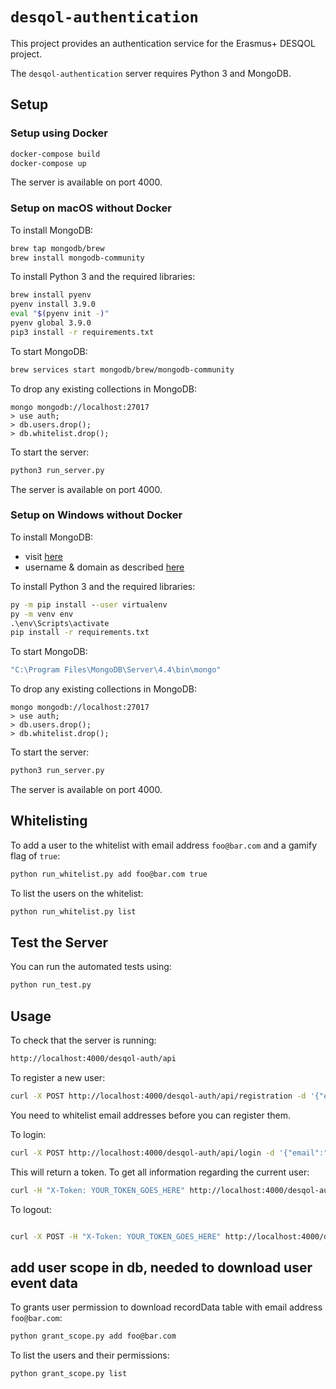 # `desqol-authentication`

This project provides an authentication service for the Erasmus+
DESQOL project.

The `desqol-authentication` server requires Python 3 and MongoDB.

## Setup

### Setup using Docker

```sh
docker-compose build
docker-compose up
```

The server is available on port 4000.

### Setup on macOS without Docker

To install MongoDB:

```sh
brew tap mongodb/brew
brew install mongodb-community
```

To install Python 3 and the required libraries:

```sh
brew install pyenv
pyenv install 3.9.0
eval "$(pyenv init -)"
pyenv global 3.9.0
pip3 install -r requirements.txt
```

To start MongoDB:

```sh
brew services start mongodb/brew/mongodb-community
```

To drop any existing collections in MongoDB:

```
mongo mongodb://localhost:27017
> use auth;
> db.users.drop();
> db.whitelist.drop();
```

To start the server:

```sh
python3 run_server.py
```

The server is available on port 4000.

### Setup on Windows without Docker

To install MongoDB:

* visit [here](https://www.mongodb.com/try/download/community?tck=docs_server)
* username & domain as described [here](https://stackoverflow.com/questions/52092528/mongodb-community-error-when-installing-service-as-local-or-domain-user)


To install Python 3 and the required libraries:

```cmd
py -m pip install --user virtualenv
py -m venv env
.\env\Scripts\activate
pip install -r requirements.txt
```

To start MongoDB:

```sh
"C:\Program Files\MongoDB\Server\4.4\bin\mongo"
```

To drop any existing collections in MongoDB:

```
mongo mongodb://localhost:27017
> use auth;
> db.users.drop();
> db.whitelist.drop();
```

To start the server:

```sh
python3 run_server.py
```

The server is available on port 4000.

## Whitelisting

To add a user to the whitelist with email address `foo@bar.com` and a gamify flag of `true`:

```sh
python run_whitelist.py add foo@bar.com true
```

To list the users on the whitelist:

```sh
python run_whitelist.py list
```

## Test the Server

You can run the automated tests using:

```sh
python run_test.py
```

## Usage

To check that the server is running:

```sh
http://localhost:4000/desqol-auth/api

```

To register a new user:

```sh
curl -X POST http://localhost:4000/desqol-auth/api/registration -d '{"email":"foo@bar.com", "password":"pass", "displayName":"Mr. Foo Bar"}'

```

You need to whitelist email addresses before you can register them.

To login:

```sh
curl -X POST http://localhost:4000/desqol-auth/api/login -d '{"email":"foo@bar.com", "password":"pass"}'

```

This will return a token. To get all information regarding the current user:

```sh
curl -H "X-Token: YOUR_TOKEN_GOES_HERE" http://localhost:4000/desqol-auth/api/user

```

To logout:

```sh

curl -X POST -H "X-Token: YOUR_TOKEN_GOES_HERE" http://localhost:4000/desqol-auth/api/logout

```

## add user scope in db, needed to download user event data

To grants user permission to download recordData table  with email address `foo@bar.com`:

```sh
python grant_scope.py add foo@bar.com
```

To list the users and their permissions:

```sh
python grant_scope.py list

